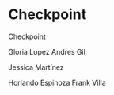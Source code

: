 # Checkpoint
Checkpoint

Gloria Lopez
Andres Gil



Jessica Martínez

Horlando Espinoza
Frank Villa 

